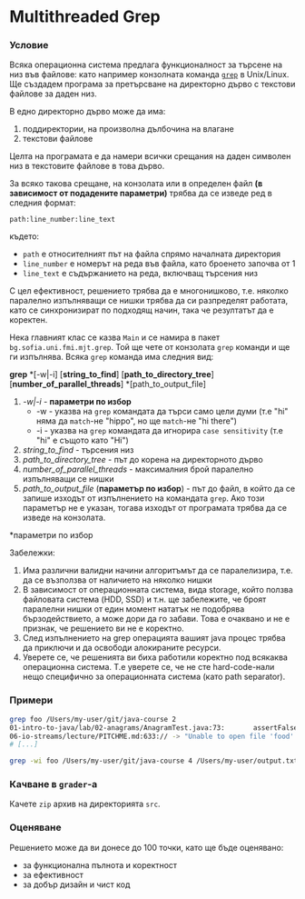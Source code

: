 # Multithreaded Grep

### Условие

Всяка операционна система предлага функционалност за търсене на низ във файлове: като например конзолната команда [`grep`](https://en.wikipedia.org/wiki/Grep) в Unix/Linux.
Ще създадем програма за претърсване на директорно дърво с текстови файлове за даден низ.

В едно директорно дърво може да има:

1. поддиректории, на произволна дълбочина на влагане
2. текстови файлове

Целта на програмата е да намери всички срещания на даден символен низ в текстовите файлове в това дърво.

За всяко такова срещане, на конзолата или в определен файл **(в зависимост от подадените параметри)** трябва да се изведе ред в следния формат:

```
path:line_number:line_text
```

където: 

* `path` е относителният път на файла спрямо началната директория
* `line_number` е номерът на реда във файла, като броенето започва от 1
* `line_text` е съдържанието на реда, включващ търсения низ

С цел ефективност, решението трябва да е многонишково, т.е. няколко паралелно изпълняващи се нишки трябва да си разпределят работата, като се синхронизират по подходящ начин, така че резултатът да е коректен.

Нека главният клас се казва `Main` и се намира в пакет `bg.sofia.uni.fmi.mjt.grep`. Той ще чете от конзолата `grep` команди и ще ги изпълнява.
Всяка `grep` команда има следния вид:

**grep** \*[-w|-i] [**string_to_find**] [**path_to_directory_tree**] [**number_of_parallel_threads**] \*[path_to_output_file]

1. *-w|-i* - **параметри по избор**
    - -w - указва на `grep` командата да търси само цели думи (т.е "hi" няма да `match`-не "hippo", но ще `match`-не "hi there")
    - -i - указва на `grep` командата да игнорира `case sensitivity` (т.е "hi" e същото като "Hi")
2. *string_to_find* - търсения низ
3. *path_to_directory_tree* - път до корена на директорното дърво
4. *number_of_parallel_threads* - максималния брой паралелно изпълняващи се нишки
5. *path_to_output_file* (**параметър по избор**) - път до файл, в който да се запише изходът от изпълнението на командата `grep`. Ако този параметър не е указан, тогава изходът от програмата трябва да се изведе на конзолата.

\*параметри по избор

Забележки:

1. Има различни валидни начини алгоритъмът да се паралелизира, т.е. да се възползва от наличието на няколко нишки
2. В зависимост от операционната система, вида storage, който ползва файловата система (HDD, SSD) и т.н. ще забележите, че броят паралелни нишки от един момент нататък не подобрява бързодействието, а може дори да го забави. Това е очаквано и не е признак, че решението ви не е коректно.
3. След изпълнението на grep операцията вашият java процес трябва да приключи и да освободи алокираните ресурси.
4. Уверете се, че решенията ви биха работили коректно под всякаква операционна система. Т.е уверете се, че не сте hard-code-нали нещо специфично за операционната система (като path separator).

### Примери

```bash
grep foo /Users/my-user/git/java-course 2
01-intro-to-java/lab/02-anagrams/AnagramTest.java:73:		assertFalse(anagram.isAnagram("food fd"));
06-io-streams/lecture/PITCHME.md:633:// -> "Unable to open file 'food': No such file or directory"
# [...]

grep -wi foo /Users/my-user/git/java-course 4 /Users/my-user/output.txt
```

### Качване в `grader`-a

Качете `zip` архив на директорията `src`.

### Оценяване

Решението може да ви донесе до 100 точки, като ще бъде оценявано:

* за функционална пълнота и коректност
* за ефективност
* за добър дизайн и чист код


